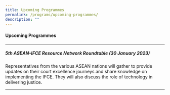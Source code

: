 ```yaml
---
title: Upcoming Programmes
permalink: /programs/upcoming-programmes/
description: ""
---
```

#### **Upcoming Programmes**

---

##### 5th ASEAN-IFCE Resource Network Roundtable (30 January 2023)

Representatives from the various ASEAN nations will gather to provide updates on their court excellence journeys and share knowledge on implementing the IFCE. They will also discuss the role of technology in delivering justice.

---